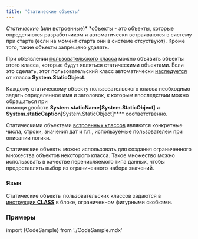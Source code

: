 ```yaml
---
title: 'Статические объекты'
---
```


*Статические* (или встроенные)* *объекты - это объекты, которые определяются разработчиком и автоматически встраиваются в систему при старте (если на момент старта они в системе отсуствуют). Кроме того, такие объекты запрещено удалять.

При объявлении [пользовательского класса](User_classes.md) можно объявить объекты этого класса, которые будут являться статическими объектами. Если это сделать, этот пользовательский класс автоматически [наследуется](User_classes.md#inheritance) от класса **System.StaticObject**.

Каждому статическому объекту пользовательского класса необходимо задать определенное имя и заголовок, к которым впоследствии можно обращаться при помощи [с](Properties.md)войств **System.staticName\[System.StaticObject\]** и **System.staticCaption**\[System.StaticObject\]**** соответственно. 

Статическими объектами [встроенных классов](Built-in_classes.md) являются конкретные числа, строки, значения дат и т.п., используемые пользователем при описании логики.

Статические объекты можно использовать для создания ограниченного множества объектов некоторого класса. Такое множество можно использовать в качестве перечисляемого типа данных, чтобы предоставлять выбор из ограниченного набора значений. 

### Язык

Статические объекты пользовательских классов задаются в [инструкции **CLASS**](CLASS_instruction.md) в блоке, ограниченном фигурными скобками.

### Примеры

import {CodeSample} from './CodeSample.mdx'

<CodeSample url="https://ru-documentation.lsfusion.org/sample?file=StaticObjectSample"/>

